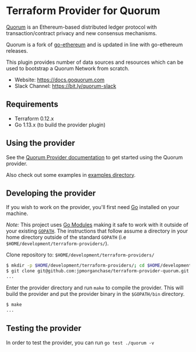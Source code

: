 # Terraform Provider for Quorum

[Quorum](https://goquorum.com) is an Ethereum-based distributed ledger protocol with transaction/contract privacy and new consensus mechanisms.

Quorum is a fork of [go-ethereum](https://github.com/ethereum/go-ethereum) and is updated in line with go-ethereum releases.

This plugin provides number of data sources and resources which can be used to bootstrap a Quorum Network from scratch.

* Website: https://docs.goquorum.com 
* Slack Channel: https://bit.ly/quorum-slack

## Requirements

* Terraform 0.12.x
* Go 1.13.x (to build the provider plugin)

## Using the provider

See the [Quorum Provider documentation](website/docs) to get started using the Quorum provider.

Also check out some examples in [examples directory](examples).

## Developing the provider

If you wish to work on the provider, you'll first need [Go](http://www.golang.org) installed on your machine.

*Note:* This project uses [Go Modules](https://blog.golang.org/using-go-modules) making it safe to work with it outside of your existing [`GOPATH`](http://golang.org/doc/code.html#GOPATH). The instructions that follow assume a directory in your home directory outside of the standard `GOPATH` (i.e `$HOME/development/terraform-providers/`).

Clone repository to: `$HOME/development/terraform-providers/`

```sh
$ mkdir -p $HOME/development/terraform-providers/; cd $HOME/development/terraform-providers/
$ git clone git@github.com:jpmorganchase/terraform-provider-quorum.git
...
```

Enter the provider directory and run `make` to compile the provider. This will build the provider and put the provider binary in the `$GOPATH/bin` directory.

```sh
$ make
...
```

## Testing the provider

In order to test the provider, you can run `go test ./quorum -v`
